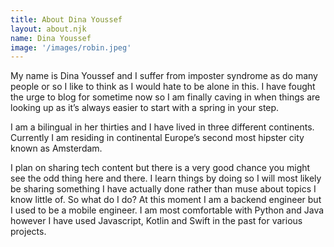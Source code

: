 ```yaml
---
title: About Dina Youssef
layout: about.njk
name: Dina Youssef
image: '/images/robin.jpeg'
---
```


My name is Dina Youssef and I suffer from imposter syndrome as do many people or so I like to think as I would hate to be alone in this. I have fought the urge to blog for sometime now so I am finally caving in when things are looking up as it’s always easier to start with a spring in your step.

I am a bilingual in her thirties and I have lived in three different continents. Currently I am residing in continental Europe’s second most hipster city known as Amsterdam.

I plan on sharing tech content but there is a very good chance you might see the odd thing here and there. I learn things by doing so I will most likely be sharing something I have actually done rather than muse about topics I know little of. So what do I do? At this moment I am a backend engineer but I used to be a mobile engineer. I am most comfortable with Python and Java however I have used Javascript, Kotlin and Swift in the past for various projects.